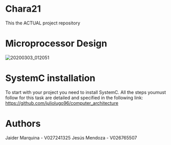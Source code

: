 # Chara21
This the ACTUAL project repository
# Microprocessor Design
![20200303_012051](https://user-images.githubusercontent.com/57911812/75745777-b4972e80-5cee-11ea-9660-e6a86fe78c46.jpg)
# SystemC installation
To start with your project you need to install SystemC. All the  steps youmust follow for this task are detailed and specified in the following link: https://github.com/juliolugo96/computer_architecture
# Authors
Jaider Marquina - V027241325
Jesús Mendoza - V026765507
